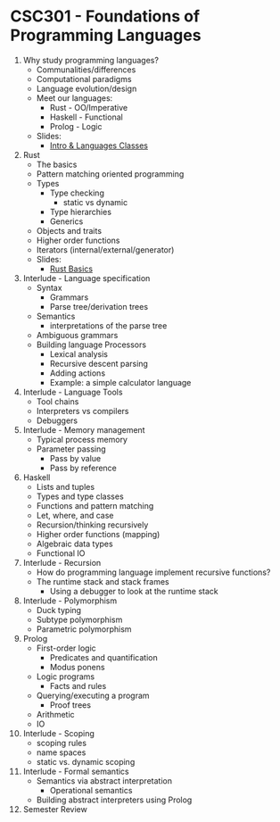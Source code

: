 # CSC301 - Foundations of Programming Languages

1. Why study programming languages?
    * Communalities/differences
    * Computational paradigms
    * Language evolution/design
    * Meet our languages:
        * Rust - OO/Imperative
        * Haskell - Functional
        * Prolog - Logic
    * Slides:
        * [Intro & Languages Classes](notes/csc301-ln001.pdf)
1. Rust
    * The basics
    * Pattern matching oriented programming
    * Types
        * Type checking
            * static vs dynamic
        * Type hierarchies
        * Generics
    * Objects and traits
    * Higher order functions
    * Iterators (internal/external/generator)
    * Slides:
        * [Rust Basics](notes/csc301-ln002.pdf)
1. Interlude - Language specification
    * Syntax
        * Grammars
        * Parse tree/derivation trees
    * Semantics
        * interpretations of the parse tree
    * Ambiguous grammars
    * Building language Processors
        * Lexical analysis
        * Recursive descent parsing
        * Adding actions
        * Example: a simple calculator language
1. Interlude - Language Tools
    * Tool chains
    * Interpreters vs compilers
    * Debuggers
1. Interlude - Memory management
    * Typical process memory
    * Parameter passing
      * Pass by value
      * Pass by reference
1. Haskell
    * Lists and tuples
    * Types and type classes
    * Functions and pattern matching
    * Let, where, and case
    * Recursion/thinking recursively
    * Higher order functions (mapping)
    * Algebraic data types
    * Functional IO
1. Interlude - Recursion
    * How do programming language implement recursive functions?
    * The runtime stack and stack frames
      * Using a debugger to look at the runtime stack
1. Interlude - Polymorphism
    * Duck typing
    * Subtype polymorphism
    * Parametric polymorphism
1. Prolog
    * First-order logic
      * Predicates and quantification
      * Modus ponens
    * Logic programs
      * Facts and rules
    * Querying/executing a program
      * Proof trees
    * Arithmetic
    * IO
1. Interlude - Scoping
    * scoping rules
    * name spaces
    * static vs. dynamic scoping
1. Interlude - Formal semantics
    * Semantics via abstract interpretation
      * Operational semantics
    * Building abstract interpreters using Prolog
1. Semester Review
